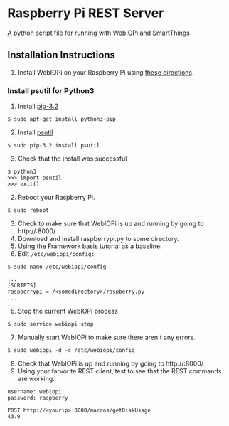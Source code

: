 # Raspberry Pi REST Server
A python script file for running with [WebIOPi](https://code.google.com/p/webiopi/) and [SmartThings](http://www.smartthings.com/)

## Installation Instructions
 1. Install WebIOPi on your Raspberry Pi using [these directions](https://code.google.com/p/webiopi/wiki/INSTALL).
### Install psutil for Python3
   1. Install [pip-3.2](https://github.com/pypa/pip)
```
$ sudo apt-get install python3-pip
```
   2. Install [psutil](https://github.com/giampaolo/psutil)
```
$ sudo pip-3.2 install psutil
```
   3. Check that the install was successful
   ```
   $ python3
   >>> import psutil
   >>> exit()
   ```
 2. Reboot your Raspberry Pi.
```
$ sudo reboot 
```
 3. Check to make sure that WebIOPi is up and running by going to http://<yourip>:8000/
 4. Download and install raspberrypi.py to some directory.
 5. Using the Framework basis tutorial as a baseline:
   1. Edit `/etc/webiopi/config:`
   ```
   $ sudo nano /etc/webiopi/config
   ```
   ```
   ...
   [SCRIPTS]
   raspberrypi = /<somedirectory>/raspberry.py
   ...
   ```
 6. Stop the current WebIOPi process
```
$ sudo service webiopi stop
```
 7. Manually start WebIOPi to make sure there aren't any errors.
 ```
 $ sudo webiopi -d -c /etc/webiopi/config
 ```
 8. Check that WebIOPi is up and running by going to http://<yourip>:8000/
 9. Using your farvorite REST client, test to see that the REST commands are working.
 ```
 username: webiopi
 password: raspberry
 ```
 ```
 POST http://<yourip>:8000/macros/getDiskUsage
 43.9
 ```
